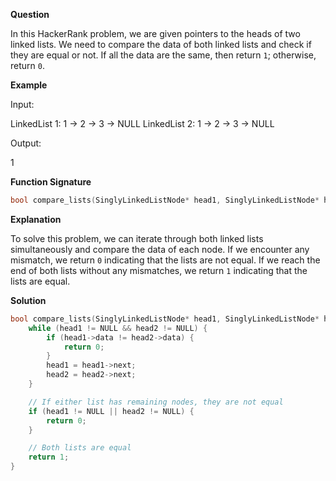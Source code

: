 **Question**

In this HackerRank problem, we are given pointers to the heads of two linked lists. We need to compare the data of both linked lists and check if they are equal or not. If all the data are the same, then return `1`; otherwise, return `0`.

**Example**

Input:

LinkedList 1: 1 -> 2 -> 3 -> NULL
LinkedList 2: 1 -> 2 -> 3 -> NULL

Output:

1

**Function Signature**

```cpp
bool compare_lists(SinglyLinkedListNode* head1, SinglyLinkedListNode* head2)

```

**Explanation**

To solve this problem, we can iterate through both linked lists simultaneously and compare the data of each node. If we encounter any mismatch, we return `0` indicating that the lists are not equal. If we reach the end of both lists without any mismatches, we return `1` indicating that the lists are equal.

**Solution**

```cpp
bool compare_lists(SinglyLinkedListNode* head1, SinglyLinkedListNode* head2) {
    while (head1 != NULL && head2 != NULL) {
        if (head1->data != head2->data) {
            return 0;
        }
        head1 = head1->next;
        head2 = head2->next;
    }

    // If either list has remaining nodes, they are not equal
    if (head1 != NULL || head2 != NULL) {
        return 0;
    }

    // Both lists are equal
    return 1;
}
```
